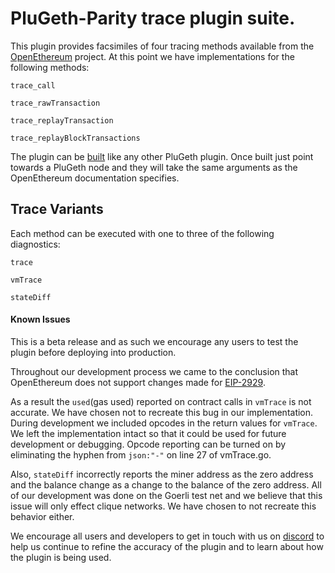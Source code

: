 # PluGeth-Parity trace plugin suite.

This plugin provides facsimiles of four tracing methods available from the [OpenEthereum](https://openethereum.github.io/JSONRPC-trace-module) project. At this point we have implementations for the following methods:

```
trace_call

trace_rawTransaction

trace_replayTransaction

trace_replayBlockTransactions
```

The plugin can be [built](https://docs.plugeth.org/en/latest/build.html) like any other PluGeth plugin. Once built just point towards a PluGeth node and they will take the same arguments as the OpenEthereum documentation specifies.

 ## Trace Variants

 Each method can be executed with one to three of the following diagnostics:

 ```
 trace

 vmTrace

 stateDiff
 ```
 #### Known Issues

 This is a beta release and as such we encourage any users to test the plugin before deploying into production.

 Throughout our development process we came to the conclusion that OpenEthereum does not support changes made for [EIP-2929](https://eips.ethereum.org/EIPS/eip-2929).

 As a result the ``used``(gas used) reported on contract calls in ``vmTrace`` is not accurate. We have chosen not to recreate this bug in our implementation. During development we included opcodes in the return values for ``vmTrace``. We left the implementation intact so that it could be used for future development or debugging. Opcode reporting can be turned on by eliminating the hyphen from ``json:"-"`` on line 27 of vmTrace.go.

 Also, ``stateDiff`` incorrectly reports the miner address as the zero address and the balance change as a change to the balance of the zero address. All of our development was done on the Goerli test net and we believe that this issue will only effect clique networks. We have chosen to not recreate this behavior either.

 We encourage all users and developers to get in touch with us on [discord](https://docs.plugeth.org/en/latest/contact.html) to help us continue to refine the accuracy of the plugin and to learn about how the plugin is being used.  
